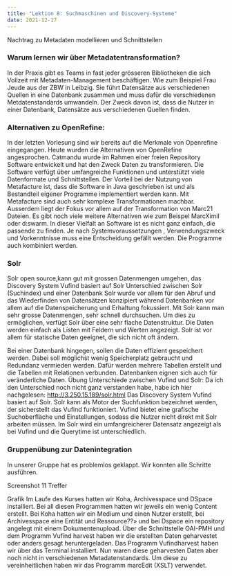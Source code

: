 ```yaml
---
title: "Lektion 8: Suchmaschinen und Discovery-Systeme"
date: 2021-12-17
---
```


Nachtrag zu Metadaten modellieren und Schnittstellen

### Warum lernen wir über Metadatentransformation?
In der Praxis gibt es Teams in fast jeder grösseren Bibliotheken die sich Vollzeit mit Metadaten-Management beschäftigen. Wie zum Beispiel Frau Jeude aus der ZBW in Leibzig. Sie führt Datensätze aus verschiedenen Quellen in eine Datenbank zusammen und muss dafür die verschiedenen Metdatenstandards umwandeln. Der Zweck davon ist, dass die Nutzer in einer Datenbank, Datensätze aus verschiedenen Quellen finden.

### Alternativen zu OpenRefine:
In der letzten Vorlesung sind wir bereits auf die Merkmale von Openrefine eingegangen. Heute wurden die Alternativen von OpenRefine angesprochen.
Catmandu wurde im Rahmen einer freien Repository Software entwickelt und hat den Zweck Daten zu transformieren. Die Software verfügt über umfangreiche Funktionen und unterstützt viele Datenformate und Schnittstellen.
Der Vorteil bei der Nutzung von Metafacture ist, dass die Software in Java geschrieben ist und als Bestandteil eigener Programme implementiert werden kann. Mit Metafacture sind auch sehr komplexe Transformationen machbar. Ausserdem liegt der Fokus vor allem auf der Transformation von Marc21 Dateien. Es gibt noch viele weitere Alternativen wie zum Beispel MarcXimil oder d:swarm. In dieser Vielfalt an Software ist es nicht ganz einfach, die passende zu finden. Je nach Systemvoraussetzungen , Verwendungszweck und Vorkenntnisse muss eine Entscheidung gefällt werden. Die Programme auch kombiniert werden.

### Solr
Solr open source,kann gut mit grossen Datenmengen umgehen, das Discovery System Vufind basiert auf Solr
Unterschied zwischen Solr (Suchindex) und einer Datenbank 
Solr wurde vor allem für den Abruf und das Wiederfinden von Datensätzen konzipiert während Datenbanken vor allem auf die Datenspeicherung und Erhaltung fokussiert. 
Mit Solr kann man sehr grosse Datenmengen, sehr schnell durchsuchen. Um dies zu ermöglichen, verfügt Solr über eine sehr flache Datenstruktur. Die Daten werden einfach als Listen mit Feldern und Werten angezeigt. Solr ist vor allem für statische Daten geeignet, die sich nicht oft ändern.

Bei einer Datenbank hingegen, sollen die Daten effizient gespeichert werden. Dabei soll möglichst wenig Speicherplatz gebraucht und Redundanz vermieden werden. Dafür werden mehrere Tabellen erstellt und die Tabellen mit Relationen verbunden. Datenbanken eignen sich auch für veränderliche Daten.
Übung
Unterschiede zwischen Vufind und Solr:
Da ich den Unterschied noch nicht ganz verstanden habe, habe ich hier nachgelesen: http://3.250.15.189/solr.html
Das Discovery System Vufind basiert auf Solr. Solr kann als Motor der Suchfunktion bezeichnet werden, der sicherstellt das Vufind funktioniert. Vufind bietet eine grafische Suchoberfläche und Einstellungen, sodass die Nutzer nicht direkt mit Solr arbeiten müssen. Im Solr wird ein umfangreicherer Datensatz angezeigt als bei Vufind und die Querytime ist unterschiedlich.

### Gruppenübung zur Datenintegration
In unserer Gruppe hat es problemlos geklappt. Wir konnten alle Schritte ausführen.

Screenshot 11 Treffer

Grafik
Im Laufe des Kurses hatten wir Koha, Archivesspace und DSpace installiert. Bei all diesen Programmen hatten wir jeweils ein wenig Content erstellt. Bei Koha hatten wir ein Medium und einen Nutzer erstellt, bei Archivesspace eine Entität und Ressource??» und bei Dspace ein repository angelegt mit einem Dokumentenupload. Über die Schnittstelle OAI-PMH und dem Programm Vufind harvest haben wir die erstellten Daten geharvestet oder anders gesagt heruntergeladen. Das Programm Vufindharvest haben wir über das Terminal installiert. Nun waren diese geharvesten Daten aber noch nicht in verschiedenen Metadatenstandards. Um diese zu vereinheitlichen haben wir das Programm marcEdit (XSLT) verwendet.
